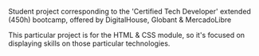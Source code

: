 Student project corresponding to the 'Certified Tech Developer' extended (450h) bootcamp, offered by DigitalHouse, Globant & MercadoLibre

This particular project is for the HTML & CSS module, so it's focused on displaying skills on those particular technologies.